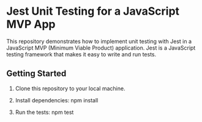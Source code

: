 # Jest Unit Testing for a JavaScript MVP App

This repository demonstrates how to implement unit testing with Jest in a JavaScript MVP (Minimum Viable Product) application. Jest is a JavaScript testing framework that makes it easy to write and run tests.

## Getting Started

1. Clone this repository to your local machine.

2. Install dependencies:
npm install

3. Run the tests: npm test







